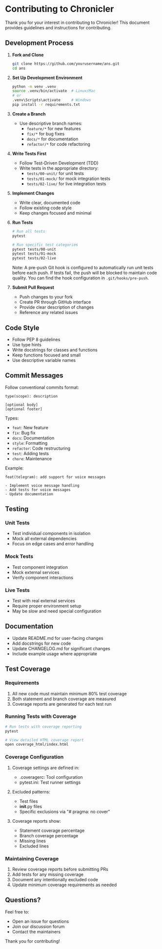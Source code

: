 # Contributing to Chronicler

Thank you for your interest in contributing to Chronicler! This document provides guidelines and instructions for contributing.

## Development Process

1. **Fork and Clone**
   ```bash
   git clone https://github.com/yourusername/ans.git
   cd ans
   ```

2. **Set Up Development Environment**
   ```bash
   python -m venv .venv
   source .venv/bin/activate  # Linux/Mac
   # or
   .venv\Scripts\activate     # Windows
   pip install -r requirements.txt
   ```

3. **Create a Branch**
   - Use descriptive branch names:
     - `feature/*` for new features
     - `fix/*` for bug fixes
     - `docs/*` for documentation
     - `refactor/*` for code refactoring

4. **Write Tests First**
   - Follow Test-Driven Development (TDD)
   - Write tests in the appropriate directory:
     - `tests/00-unit/` for unit tests
     - `tests/01-mock/` for mock integration tests
     - `tests/02-live/` for live integration tests

5. **Implement Changes**
   - Write clear, documented code
   - Follow existing code style
   - Keep changes focused and minimal

6. **Run Tests**
   ```bash
   # Run all tests
   pytest
   
   # Run specific test categories
   pytest tests/00-unit
   pytest tests/01-mock
   pytest tests/02-live
   ```

   Note: A pre-push Git hook is configured to automatically run unit tests before each push.
   If tests fail, the push will be blocked to maintain code quality. You can find the hook
   configuration in `.git/hooks/pre-push`.

7. **Submit Pull Request**
   - Push changes to your fork
   - Create PR through GitHub interface
   - Provide clear description of changes
   - Reference any related issues

## Code Style

- Follow PEP 8 guidelines
- Use type hints
- Write docstrings for classes and functions
- Keep functions focused and small
- Use descriptive variable names

## Commit Messages

Follow conventional commits format:
```
type(scope): description

[optional body]
[optional footer]
```

Types:
- `feat`: New feature
- `fix`: Bug fix
- `docs`: Documentation
- `style`: Formatting
- `refactor`: Code restructuring
- `test`: Adding tests
- `chore`: Maintenance

Example:
```
feat(telegram): add support for voice messages

- Implement voice message handling
- Add tests for voice messages
- Update documentation
```

## Testing

### Unit Tests
- Test individual components in isolation
- Mock all external dependencies
- Focus on edge cases and error handling

### Mock Tests
- Test component integration
- Mock external services
- Verify component interactions

### Live Tests
- Test with real external services
- Require proper environment setup
- May be slow and need special configuration

## Documentation

- Update README.md for user-facing changes
- Add docstrings for new code
- Update CHANGELOG.md for significant changes
- Include example usage where appropriate

## Test Coverage

### Requirements
1. All new code must maintain minimum 80% test coverage
2. Both statement and branch coverage are measured
3. Coverage reports are generated for each test run

### Running Tests with Coverage
```bash
# Run tests with coverage reporting
pytest

# View detailed HTML coverage report
open coverage_html/index.html
```

### Coverage Configuration
1. Coverage settings are defined in:
   - .coveragerc: Tool configuration
   - pytest.ini: Test runner settings

2. Excluded patterns:
   - Test files
   - __init__.py files
   - Specific exclusions via "# pragma: no cover"

3. Coverage reports show:
   - Statement coverage percentage
   - Branch coverage percentage
   - Missing lines
   - Excluded lines

### Maintaining Coverage
1. Review coverage reports before submitting PRs
2. Add tests for any missing coverage
3. Document any intentionally excluded code
4. Update minimum coverage requirements as needed

## Questions?

Feel free to:
- Open an issue for questions
- Join our discussion forum
- Contact the maintainers

Thank you for contributing! 